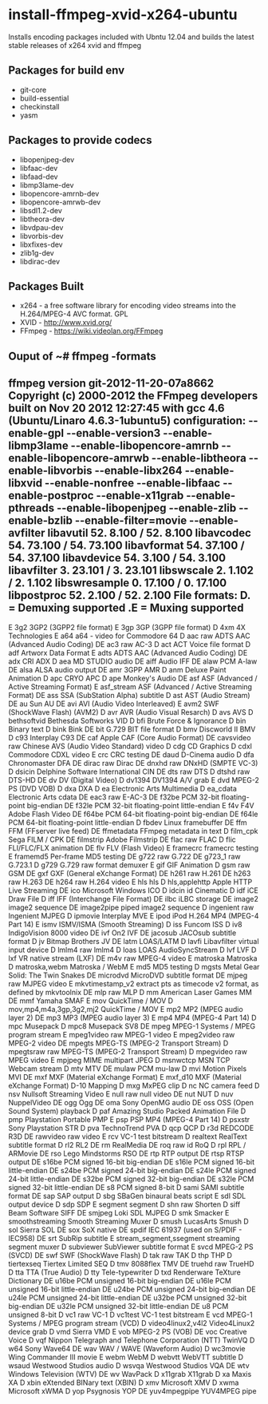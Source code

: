 install-ffmpeg-xvid-x264-ubuntu
===============================

Installs encoding packages included with Ubntu 12.04 and builds the latest stable releases of x264 xvid and ffmpeg

Packages for build env
----------------------
* git-core 
* build-essential 
* checkinstall 
* yasm

Packages to provide codecs
--------------------------
* libopenjpeg-dev 
* libfaac-dev 
* libfaad-dev 
* libmp3lame-dev
* libopencore-amrnb-dev
* libopencore-amrwb-dev
* libsdl1.2-dev
* libtheora-dev
* libvdpau-dev
* libvorbis-dev
* libxfixes-dev
* zlib1g-dev
* libdirac-dev

Packages Built
--------------
* x264 - a free software library for encoding video streams into the H.264/MPEG-4 AVC format. GPL
* XVID - http://www.xvid.org/
* FFmpeg - https://wiki.videolan.org/FFmpeg

Ouput of ~# ffmpeg -formats
----------------------------
ffmpeg version git-2012-11-20-07a8662 Copyright (c) 2000-2012 the FFmpeg developers
  built on Nov 20 2012 12:27:45 with gcc 4.6 (Ubuntu/Linaro 4.6.3-1ubuntu5)
  configuration: --enable-gpl --enable-version3 --enable-libmp3lame --enable-libopencore-amrnb --enable-libopencore-amrwb --enable-libtheora --enable-libvorbis --enable-libx264 --enable-libxvid --enable-nonfree --enable-libfaac --enable-postproc --enable-x11grab --enable-pthreads --enable-libopenjpeg --enable-zlib --enable-bzlib --enable-filter=movie --enable-avfilter
  libavutil      52.  8.100 / 52.  8.100
  libavcodec     54. 73.100 / 54. 73.100
  libavformat    54. 37.100 / 54. 37.100
  libavdevice    54.  3.100 / 54.  3.100
  libavfilter     3. 23.101 /  3. 23.101
  libswscale      2.  1.102 /  2.  1.102
  libswresample   0. 17.100 /  0. 17.100
  libpostproc    52.  2.100 / 52.  2.100
File formats:
 D. = Demuxing supported
 .E = Muxing supported
 --
  E 3g2             3GP2 (3GPP2 file format)
  E 3gp             3GP (3GPP file format)
 D  4xm             4X Technologies
  E a64             a64 - video for Commodore 64
 D  aac             raw ADTS AAC (Advanced Audio Coding)
 DE ac3             raw AC-3
 D  act             ACT Voice file format
 D  adf             Artworx Data Format
  E adts            ADTS AAC (Advanced Audio Coding)
 DE adx             CRI ADX
 D  aea             MD STUDIO audio
 DE aiff            Audio IFF
 DE alaw            PCM A-law
 DE alsa            ALSA audio output
 DE amr             3GPP AMR
 D  anm             Deluxe Paint Animation
 D  apc             CRYO APC
 D  ape             Monkey's Audio
 DE asf             ASF (Advanced / Active Streaming Format)
  E asf_stream      ASF (Advanced / Active Streaming Format)
 DE ass             SSA (SubStation Alpha) subtitle
 D  ast             AST (Audio Stream)
 DE au              Sun AU
 DE avi             AVI (Audio Video Interleaved)
  E avm2            SWF (ShockWave Flash) (AVM2)
 D  avr             AVR (Audio Visual Resarch)
 D  avs             AVS
 D  bethsoftvid     Bethesda Softworks VID
 D  bfi             Brute Force & Ignorance
 D  bin             Binary text
 D  bink            Bink
 DE bit             G.729 BIT file format
 D  bmv             Discworld II BMV
 D  c93             Interplay C93
 DE caf             Apple CAF (Core Audio Format)
 DE cavsvideo       raw Chinese AVS (Audio Video Standard) video
 D  cdg             CD Graphics
 D  cdxl            Commodore CDXL video
  E crc             CRC testing
 DE daud            D-Cinema audio
 D  dfa             Chronomaster DFA
 DE dirac           raw Dirac
 DE dnxhd           raw DNxHD (SMPTE VC-3)
 D  dsicin          Delphine Software International CIN
 DE dts             raw DTS
 D  dtshd           raw DTS-HD
 DE dv              DV (Digital Video)
 D  dv1394          DV1394 A/V grab
  E dvd             MPEG-2 PS (DVD VOB)
 D  dxa             DXA
 D  ea              Electronic Arts Multimedia
 D  ea_cdata        Electronic Arts cdata
 DE eac3            raw E-AC-3
 DE f32be           PCM 32-bit floating-point big-endian
 DE f32le           PCM 32-bit floating-point little-endian
  E f4v             F4V Adobe Flash Video
 DE f64be           PCM 64-bit floating-point big-endian
 DE f64le           PCM 64-bit floating-point little-endian
 D  fbdev           Linux framebuffer
 DE ffm             FFM (FFserver live feed)
 DE ffmetadata      FFmpeg metadata in text
 D  film_cpk        Sega FILM / CPK
 DE filmstrip       Adobe Filmstrip
 DE flac            raw FLAC
 D  flic            FLI/FLC/FLX animation
 DE flv             FLV (Flash Video)
  E framecrc        framecrc testing
  E framemd5        Per-frame MD5 testing
 DE g722            raw G.722
 DE g723_1          raw G.723.1
 D  g729            G.729 raw format demuxer
  E gif             GIF Animation
 D  gsm             raw GSM
 DE gxf             GXF (General eXchange Format)
 DE h261            raw H.261
 DE h263            raw H.263
 DE h264            raw H.264 video
  E hls             hls
 D  hls,applehttp   Apple HTTP Live Streaming
 DE ico             Microsoft Windows ICO
 D  idcin           id Cinematic
 D  idf             iCE Draw File
 D  iff             IFF (Interchange File Format)
 DE ilbc            iLBC storage
 DE image2          image2 sequence
 DE image2pipe      piped image2 sequence
 D  ingenient       raw Ingenient MJPEG
 D  ipmovie         Interplay MVE
  E ipod            iPod H.264 MP4 (MPEG-4 Part 14)
  E ismv            ISMV/ISMA (Smooth Streaming)
 D  iss             Funcom ISS
 D  iv8             IndigoVision 8000 video
 DE ivf             On2 IVF
 DE jacosub         JACOsub subtitle format
 D  jv              Bitmap Brothers JV
 DE latm            LOAS/LATM
 D  lavfi           Libavfilter virtual input device
 D  lmlm4           raw lmlm4
 D  loas            LOAS AudioSyncStream
 D  lvf             LVF
 D  lxf             VR native stream (LXF)
 DE m4v             raw MPEG-4 video
  E matroska        Matroska
 D  matroska,webm   Matroska / WebM
  E md5             MD5 testing
 D  mgsts           Metal Gear Solid: The Twin Snakes
 DE microdvd        MicroDVD subtitle format
 DE mjpeg           raw MJPEG video
  E mkvtimestamp_v2 extract pts as timecode v2 format, as defined by mkvtoolnix
 DE mlp             raw MLP
 D  mm              American Laser Games MM
 DE mmf             Yamaha SMAF
  E mov             QuickTime / MOV
 D  mov,mp4,m4a,3gp,3g2,mj2 QuickTime / MOV
  E mp2             MP2 (MPEG audio layer 2)
 DE mp3             MP3 (MPEG audio layer 3)
  E mp4             MP4 (MPEG-4 Part 14)
 D  mpc             Musepack
 D  mpc8            Musepack SV8
 DE mpeg            MPEG-1 Systems / MPEG program stream
  E mpeg1video      raw MPEG-1 video
  E mpeg2video      raw MPEG-2 video
 DE mpegts          MPEG-TS (MPEG-2 Transport Stream)
 D  mpegtsraw       raw MPEG-TS (MPEG-2 Transport Stream)
 D  mpegvideo       raw MPEG video
  E mpjpeg          MIME multipart JPEG
 D  msnwctcp        MSN TCP Webcam stream
 D  mtv             MTV
 DE mulaw           PCM mu-law
 D  mvi             Motion Pixels MVI
 DE mxf             MXF (Material eXchange Format)
  E mxf_d10         MXF (Material eXchange Format) D-10 Mapping
 D  mxg             MxPEG clip
 D  nc              NC camera feed
 D  nsv             Nullsoft Streaming Video
  E null            raw null video
 DE nut             NUT
 D  nuv             NuppelVideo
 DE ogg             Ogg
 DE oma             Sony OpenMG audio
 DE oss             OSS (Open Sound System) playback
 D  paf             Amazing Studio Packed Animation File
 D  pmp             Playstation Portable PMP
  E psp             PSP MP4 (MPEG-4 Part 14)
 D  psxstr          Sony Playstation STR
 D  pva             TechnoTrend PVA
 D  qcp             QCP
 D  r3d             REDCODE R3D
 DE rawvideo        raw video
  E rcv             VC-1 test bitstream
 D  realtext        RealText subtitle format
 D  rl2             RL2
 DE rm              RealMedia
 DE roq             raw id RoQ
 D  rpl             RPL / ARMovie
 DE rso             Lego Mindstorms RSO
 DE rtp             RTP output
 DE rtsp            RTSP output
 DE s16be           PCM signed 16-bit big-endian
 DE s16le           PCM signed 16-bit little-endian
 DE s24be           PCM signed 24-bit big-endian
 DE s24le           PCM signed 24-bit little-endian
 DE s32be           PCM signed 32-bit big-endian
 DE s32le           PCM signed 32-bit little-endian
 DE s8              PCM signed 8-bit
 D  sami            SAMI subtitle format
 DE sap             SAP output
 D  sbg             SBaGen binaural beats script
  E sdl             SDL output device
 D  sdp             SDP
  E segment         segment
 D  shn             raw Shorten
 D  siff            Beam Software SIFF
 DE smjpeg          Loki SDL MJPEG
 D  smk             Smacker
  E smoothstreaming Smooth Streaming Muxer
 D  smush           LucasArts Smush
 D  sol             Sierra SOL
 DE sox             SoX native
 DE spdif           IEC 61937 (used on S/PDIF - IEC958)
 DE srt             SubRip subtitle
  E stream_segment,ssegment streaming segment muxer
 D  subviewer       SubViewer subtitle format
  E svcd            MPEG-2 PS (SVCD)
 DE swf             SWF (ShockWave Flash)
 D  tak             raw TAK
 D  thp             THP
 D  tiertexseq      Tiertex Limited SEQ
 D  tmv             8088flex TMV
 DE truehd          raw TrueHD
 D  tta             TTA (True Audio)
 D  tty             Tele-typewriter
 D  txd             Renderware TeXture Dictionary
 DE u16be           PCM unsigned 16-bit big-endian
 DE u16le           PCM unsigned 16-bit little-endian
 DE u24be           PCM unsigned 24-bit big-endian
 DE u24le           PCM unsigned 24-bit little-endian
 DE u32be           PCM unsigned 32-bit big-endian
 DE u32le           PCM unsigned 32-bit little-endian
 DE u8              PCM unsigned 8-bit
 D  vc1             raw VC-1
 D  vc1test         VC-1 test bitstream
  E vcd             MPEG-1 Systems / MPEG program stream (VCD)
 D  video4linux2,v4l2 Video4Linux2 device grab
 D  vmd             Sierra VMD
  E vob             MPEG-2 PS (VOB)
 DE voc             Creative Voice
 D  vqf             Nippon Telegraph and Telephone Corporation (NTT) TwinVQ
 D  w64             Sony Wave64
 DE wav             WAV / WAVE (Waveform Audio)
 D  wc3movie        Wing Commander III movie
  E webm            WebM
 D  webvtt          WebVTT subtitle
 D  wsaud           Westwood Studios audio
 D  wsvqa           Westwood Studios VQA
 DE wtv             Windows Television (WTV)
 DE wv              WavPack
 D  x11grab         X11grab
 D  xa              Maxis XA
 D  xbin            eXtended BINary text (XBIN)
 D  xmv             Microsoft XMV
 D  xwma            Microsoft xWMA
 D  yop             Psygnosis YOP
 DE yuv4mpegpipe    YUV4MPEG pipe
